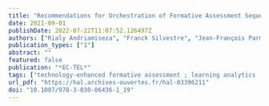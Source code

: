 ```yaml
---
title: "Recommendations for Orchestration of Formative Assessment Sequences: a Data-driven Approach"
date: 2021-09-01
publishDate: 2022-07-22T11:07:52.126497Z
authors: ["Rialy Andriamiseza", "Franck Silvestre", "Jean-François Parmentier", "Julien Broisin"]
publication_types: ["1"]
abstract: ""
featured: false
publication: "*EC-TEL*"
tags: ["technology-enhanced formative assessment ; learning analytics ; peer instruction ; decision-making"]
url_pdf: "https://hal.archives-ouvertes.fr/hal-03396211"
doi: "10.1007/978-3-030-86436-1_19"
---
```



